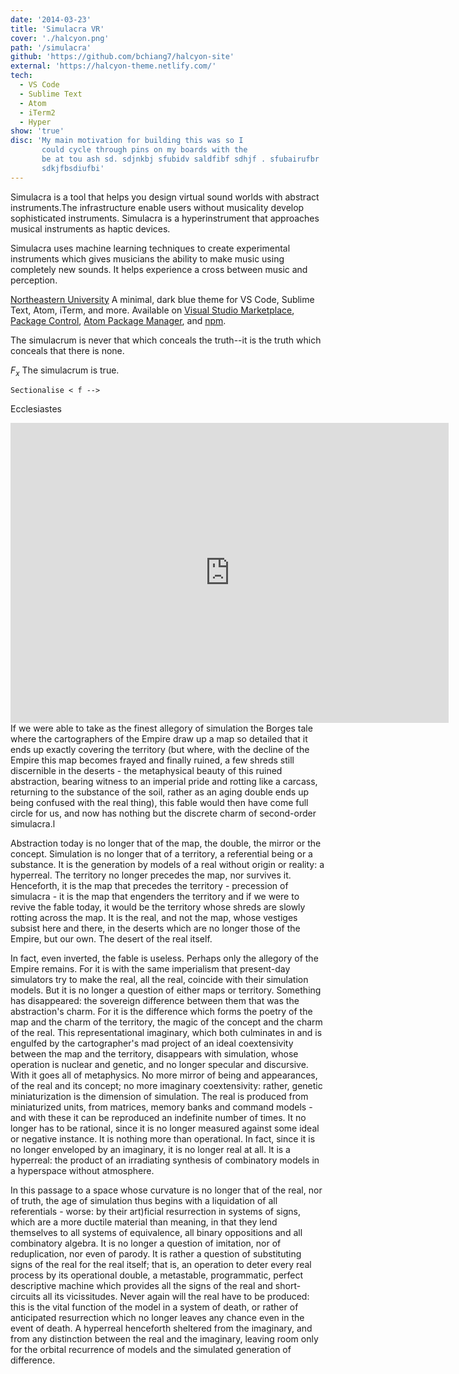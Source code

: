 ```yaml
---
date: '2014-03-23'
title: 'Simulacra VR'
cover: './halcyon.png'
path: '/simulacra'
github: 'https://github.com/bchiang7/halcyon-site'
external: 'https://halcyon-theme.netlify.com/'
tech:
  - VS Code
  - Sublime Text
  - Atom
  - iTerm2
  - Hyper
show: 'true'
disc: 'My main motivation for building this was so I          
       could cycle through pins on my boards with the
       be at tou ash sd. sdjnkbj sfubidv saldfibf sdhjf . sfubairufbr
       sdkjfbsdiufbi'
---
```




Simulacra is a tool that helps you design virtual sound worlds with abstract instruments.The infrastructure enable users without musicality develop sophisticated instruments. Simulacra is a hyperinstrument that approaches musical instruments as haptic devices.

Simulacra uses machine learning techniques to create experimental instruments which gives musicians the ability to make music using completely new sounds. It helps experience a cross between music and perception.

[Northeastern University](https://www.ccis.northeastern.edu/)
A minimal, dark blue theme for VS Code, Sublime Text, Atom, iTerm, and more. Available on [Visual Studio Marketplace](https://marketplace.visualstudio.com/items?itemName=brittanychiang.halcyon-vscode), [Package Control](https://packagecontrol.io/packages/Halcyon%20Theme), [Atom Package Manager](https://atom.io/themes/halcyon-syntax), and [npm](https://www.npmjs.com/package/hyper-halcyon-theme).

The simulacrum is never that which conceals the truth--it is the truth which conceals that there is none.




$F_x$
The simulacrum is true.

`Sectionalise < f --> `

Ecclesiastes

 
<iframe width="701" height="480" src="https://www.youtube.com/embed/YCe1gC5VaW4" frameborder="0" allow="accelerometer; autoplay; encrypted-media; gyroscope; picture-in-picture" allowfullscreen></iframe>
If we were able to take as the finest allegory of simulation the Borges tale where the cartographers of the Empire draw up a map so detailed that it ends up exactly covering the territory (but where, with the decline of the Empire this map becomes frayed and finally ruined, a few shreds still discernible in the deserts - the metaphysical beauty of this ruined abstraction, bearing witness to an imperial pride and rotting like a carcass, returning to the substance of the soil, rather as an aging double ends up being confused with the real thing), this fable would then have come full circle for us, and now has nothing but the discrete charm of second-order simulacra.l

 

Abstraction today is no longer that of the map, the double, the mirror or the concept. Simulation is no longer that of a territory, a referential being or a substance. It is the generation by models of a real without origin or reality: a hyperreal. The territory no longer precedes the map, nor survives it. Henceforth, it is the map that precedes the territory - precession of simulacra - it is the map that engenders the territory and if we were to revive the fable today, it would be the territory whose shreds are slowly rotting across the map. It is the real, and not the map, whose vestiges subsist here and there, in the deserts which are no longer those of the Empire, but our own. The desert of the real itself.

 

In fact, even inverted, the fable is useless. Perhaps only the allegory of the Empire remains. For it is with the same imperialism that present-day simulators try to make the real, all the real, coincide with their simulation models. But it is no longer a question of either maps or territory. Something has disappeared: the sovereign difference between them that was the abstraction's charm. For it is the difference which forms the poetry of the map and the charm of the territory, the magic of the concept and the charm of the real. This representational imaginary, which both culminates in and is engulfed by the cartographer's mad project of an ideal coextensivity between the map and the territory, disappears with simulation, whose operation is nuclear and genetic, and no longer specular and discursive. With it goes all of metaphysics. No more mirror of being and appearances, of the real and its concept; no more imaginary coextensivity: rather, genetic miniaturization is the dimension of simulation. The real is produced from miniaturized units, from matrices, memory banks and command models - and with these it can be reproduced an indefinite number of times. It no longer has to be rational, since it is no longer measured against some ideal or negative instance. It is nothing more than operational. In fact, since it is no longer enveloped by an imaginary, it is no longer real at all. It is a hyperreal: the product of an irradiating synthesis of combinatory models in a hyperspace without atmosphere.

 

In this passage to a space whose curvature is no longer that of the real, nor of truth, the age of simulation thus begins with a liquidation of all referentials - worse: by their art)ficial resurrection in systems of signs, which are a more ductile material than meaning, in that they lend themselves to all systems of equivalence, all binary oppositions and all combinatory algebra. It is no longer a question of imitation, nor of reduplication, nor even of parody. It is rather a question of substituting signs of the real for the real itself; that is, an operation to deter every real process by its operational double, a metastable, programmatic, perfect descriptive machine which provides all the signs of the real and short-circuits all its vicissitudes. Never again will the real have to be produced: this is the vital function of the model in a system of death, or rather of anticipated resurrection which no longer leaves any chance even in the event of death. A hyperreal henceforth sheltered from the imaginary, and from any distinction between the real and the imaginary, leaving room only for the orbital recurrence of models and the simulated generation of difference.